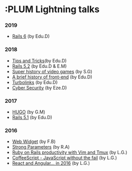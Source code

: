 # :PLUM Lightning talks
### 2019
- [Rails 6](rails_6.md) (by Edu.D)
### 2018
- [Tips and Tricks](https://www.icloud.com/keynote/0g4oE3iQj44Zuidbz-XW0gNkw#tips_and_tricks)(by Edu.D)
- [Rails 5.2](rails-5.2.md) (by Edu.D &  E.M)
- [Super history of video games](super_history_of_video_games.md) (by S.G)
- [A brief history of front-end](a_brief_history_of_front_end.md) (by Edu.D)
- [Turbolinks](https://gitlab.com/edudepetris/turbolinks/tree/master) (by Edu.D)
- [Cyber Security](cyber_security.md) (by Eze.D)
### 2017
- [HUGO](hugo.md) (by G.M)
- [Rails 5.1](rails_5.1.md) (by Edu.D)
### 2016
- [Web Widget](web_widget.md) (by F.B)
- [Strong Parameters](Strong%20Parameters-ra.md) (by R.A)
- [Ruby on Rails productivity with Vim and Tmux](ror_vim_tmux.md) (by L.G.)
- [CoffeeScript - JavaScript without the fail](coffeescript.md) (by L.G.)
- [React and Angular... in 2016](react-angular.md) (by L.G.)
